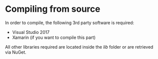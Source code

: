 # Compiling from source

In order to compile, the following 3rd party software is required:

-   Visual Studio 2017
-   Xamarin (if you want to compile this part)

All other libraries required are located inside the *lib* folder or are retrieved via NuGet.


